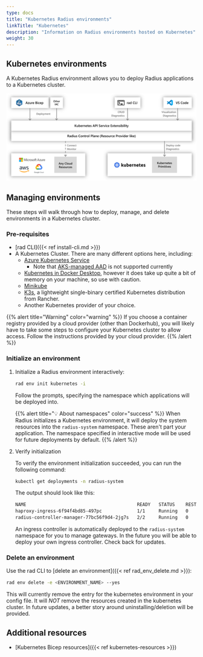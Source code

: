 ```yaml
---
type: docs
title: "Kubernetes Radius environments"
linkTitle: "Kubernetes"
description: "Information on Radius environments hosted on Kubernetes"
weight: 30
---
```


## Kubernetes environments

A Kubernetes Radius environment allows you to deploy Radius applications to a Kubernetes cluster.
<!-- markdownlint-disable MD033 -->
<img src="./kubernetes-overview.png" alt="Overview diagram of Radius on Kubernetes" width=1000>

## Managing environments

These steps will walk through how to deploy, manage, and delete environments in a Kubernetes cluster.

### Pre-requisites

- [rad CLI]({{< ref install-cli.md >}})
- A Kubernetes Cluster. There are many different options here, including:
  - [Azure Kubernetes Service](https://docs.microsoft.com/en-us/azure/aks/tutorial-kubernetes-deploy-cluster)
    - Note that [AKS-managed AAD](https://docs.microsoft.com/en-us/azure/aks/managed-aad) is not supported currently
  - [Kubernetes in Docker Desktop](https://www.docker.com/blog/docker-windows-desktop-now-kubernetes/), however it does take up quite a bit of memory on your machine, so use with caution.
  - [Minikube](https://kubernetes.io/docs/tasks/tools/install-minikube/)
  - [K3s](https://k3s.io), a lightweight single-binary certified Kubernetes distribution from Rancher.
  - Another Kubernetes provider of your choice.

{{% alert title="Warning" color="warning" %}}
If you choose a container registry provided by a cloud provider (other than Dockerhub), you will likely have to take some steps to configure your Kubernetes cluster to allow access. Follow the instructions provided by your cloud provider.
{{% /alert %}}

### Initialize an environment

1. Initialize a Radius environment interactively:

   ```bash
   rad env init kubernetes -i
   ```

   Follow the prompts, specifying the namespace which applications will be deployed into.

   {{% alert title="💡 About namespaces" color="success" %}}
   When Radius initializes a Kubernetes environment, it will deploy the system resources into the `radius-system` namespace. These aren't part your application. The namespace specified in interactive mode will be used for future deployments by default.
   {{% /alert %}}

1. Verify initialization

   To verify the environment initialization succeeded, you can run the following command:

   ```bash
   kubectl get deployments -n radius-system
   ```

   The output should look like this:

   ```bash
   NAME                                         READY   STATUS    RESTARTS   AGE
   haproxy-ingress-6f94f4bd85-497pc             1/1     Running   0          29s
   radius-controller-manager-77bc56f9d4-2jg7s   2/2     Running   0          38s
   ```

   An ingress controller is automatically deployed to the `radius-system` namespace for you to manage gateways. In the future you will be able to deploy your own ingress controller. Check back for updates.

### Delete an environment

Use the rad CLI to [delete an environment]({{< ref rad_env_delete.md >}}):

```bash
rad env delete -e <ENVIRONMENT_NAME> --yes
```

This will currently remove the entry for the kubernetes environment in your config file. It will *NOT* remove the resources created in the kubernetes cluster. In future updates, a better story around uninstalling/deletion will be provided.

## Additional resources

- [Kubernetes Bicep resources]({{< ref kubernetes-resources >}})

